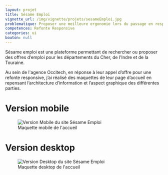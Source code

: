 ```yaml
---
layout: projet
title: Sésame Emploi
vignette_url: /img/vignette/projets/sesameEmploi.jpg
problematique: Proposer une meilleure ergonomie lors du passage en responsive
competences: Refonte Responsive
categories: ui
bouton: null
---
```


Sésame emploi est une plateforme permettant de rechercher ou proposer des offres d’emploi pour les départements du Cher, de l'Indre et de la Touraine.

Au sein de l'agence Occitech, en réponse à leur appel d’offre pour une refonte responsive, j’ai réalisé des maquettes de leur page d’accueil en repensant l’architecture d’information et l’aspect graphique des différentes parties.



# Version mobile

<figure>
  <img src="/img/projets/sesame_emploi/mobile.png" alt="Version Mobile du site Sésame Emploi">
  <figcaption> Maquette mobile de l'accueil </figcaption>
</figure>

# Version desktop

<figure>
  <img src="/img/projets/sesame_emploi/desktop.png" alt="Version Desktop du site Sésame Emploi">
  <figcaption> Maquette desktop de l'accueil </figcaption>
</figure>
